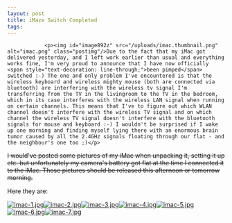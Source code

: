 ```yaml
---
layout: post
title: iMaze Switch Completed
tags:
---
```



                <p><img id="image892z" src="/uploads/imac.thumbnail.png" alt="imac.png" class="postimg"/>Due to the fact that my iMac got delivered yesterday, and I left work earlier than usual and everything works fine, I'm very proud to announce that I have now officially <span style="text-decoration: line-through;">been pimped</span> switched :-) The one and only problem I've encountered is that the wireless keyboard and wireless mighty mouse (both are connected via bluetooth) are interfering with the wireless tv signal I'm transferring from the TV in the livingroom to the TV in the bedroom, which in its case interferes with the wireless LAN signal when running on certain channels. This means that I've to figure out which WLAN channel doesn't interfere with the wireless TV signal and on which channel the wireless TV signal doesn't interfere with the bluetooth signals for mouse and keyboard :-) I wouldn't be surprised if I wake up one morning and finding myself lying there with an enormous brain tumor caused by all the 2.4GHz signals floating through our flat - and the neighbour's one too ;)</p>
<p><span style="text-decoration: line-through;">I would've posted some pictures of my iMac when unpacking it, setting it up etc. but unfortunately my camera's battery got flat at the time I connected it to the iMac. Those pictures should be released this afternoon or tomorrow morning.</span></p>
<p>Here they are:</p>
<p><a href="/uploads/imac-1.jpg" title="imac-1.jpg"><img src="/uploads/imac-1.thumbnail.jpg" alt="imac-1.jpg" /></a><a href="/uploads/imac-2.jpg" title="imac-2.jpg"><img src="/uploads/imac-2.thumbnail.jpg" alt="imac-2.jpg" /></a><a href="/uploads/imac-3.jpg" title="imac-3.jpg"><img src="/uploads/imac-3.thumbnail.jpg" alt="imac-3.jpg" /></a><a href="/uploads/imac-4.jpg" title="imac-4.jpg"><img src="/uploads/imac-4.thumbnail.jpg" alt="imac-4.jpg" /></a><a href="/uploads/imac-5.jpg" title="imac-5.jpg"><img src="/uploads/imac-5.thumbnail.jpg" alt="imac-5.jpg" /></a><a href="/uploads/imac-6.jpg" title="imac-6.jpg"><img src="/uploads/imac-6.thumbnail.jpg" alt="imac-6.jpg" /></a><a href="/uploads/imac-7.jpg" title="imac-7.jpg"><img src="/uploads/imac-7.thumbnail.jpg" alt="imac-7.jpg" /></a></p>

